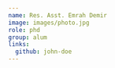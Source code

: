 ```yaml
---
name: Res. Asst. Emrah Demir
image: images/photo.jpg
role: phd
group: alum
links:
  github: john-doe
---
```

